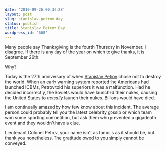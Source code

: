 ```yaml
---
date: '2010-09-26 00:34:28'
layout: post
slug: stanislav-petrov-day
status: publish
title: Stanislav Petrov Day
wordpress_id: '668'
---
```


Many people say Thanksgiving is the fourth Thursday in November. I disagree. If there is any day of the year on which to give thanks, it is September 26th.

Why?

Today is the 27th anniversary of when [Stanislav Petrov](http://en.wikipedia.org/wiki/Stanislav_Petrov) chose not to destroy the world. When an early warning system reported the Americans had launched ICBMs, Petrov told his superiors it was a malfunction. Had he decided incorrectly, the Soviets would have launched their nukes, causing the United States to _actually_ launch their nukes. Billions would have died. 

I am continually amazed by how few know about this incident. The average person could probably tell you the latest celebrity gossip or which team won some sporting competition, but ask them who prevented a gigadeath event and they wouldn't have a clue. 

Lieutenant Colonel Petrov, your name isn't as famous as it should be, but thank you nonetheless. The gratitude owed to you simply cannot be conveyed. 

